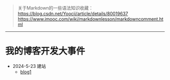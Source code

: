 > 关于Markdown的一些语法知识收藏：
> https://blog.csdn.net/Yoocii/article/details/80019637
> https://www.imooc.com/wiki/markdownlesson/markdowncomment.html
---
# 我的博客开发大事件
* 2024-5-23 建站
  - [blog1](./blog1.md)
    <!-- 对上面语法的解释，[]里面是显示的文本内容，()里面是引用的文本地址 -->
